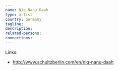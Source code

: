 ```yaml
---
name: Niq Nanu Daah
type: artist
country: Germany
tagline:
description:
related-persons:
connections:
---
```

Links:
* <http://www.schultzberlin.com/en/niq-nanu-daah>
